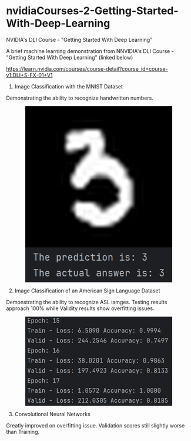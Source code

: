 # nvidiaCourses-2-Getting-Started-With-Deep-Learning
NVIDIA's DLI Course - "Getting Started With Deep Learning"

A brief machine learning demonstration from NNVIDIA's DLI Course - "Getting Started With Deep Learning" (linked below)

https://learn.nvidia.com/courses/course-detail?course_id=course-v1:DLI+S-FX-01+V1

1. Image Classification with the MNIST Dataset

Demonstrating the ability to recognize handwritten numbers.

<p align="center">
	<img src="images/1. Handwritten.png" align="center" width="400"/>
	<img src="images/1. Result.png" align="center" width="400"/>
</p>

2. Image Classification of an American Sign Language Dataset

Demonstrating the ability to recognize ASL iamges. Testing results approach 100% while Validity results show overfitting issues.

<p align="center">
	<img src="images/2. Result.png" align="center" width="400"/>
</p>

3. Convolutional Neural Networks

Greatly improved on overfitting issue. Validation scores still slightly worse than Training.
